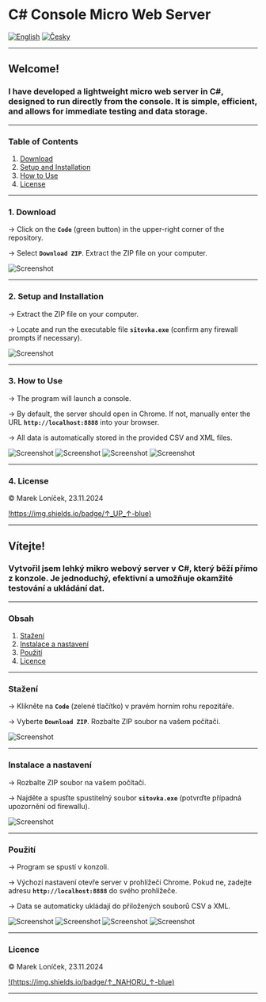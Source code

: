  # <a id="up">C# Console Micro Web Server</a>

[![English](https://img.shields.io/badge/lang-English-blue)](#english)
[![Česky](https://img.shields.io/badge/lang-Česky-red)](#česky)


---




## <a id="english"></a> Welcome!

### I have developed a lightweight micro web server in C#, designed to run directly from the console. It is simple, efficient, and allows for immediate testing and data storage.

---

### Table of Contents
1. [Download](#download)
2. [Setup and Installation](#setup-and-installation)
3. [How to Use](#how-to-use)
4. [License](#license)

---

### <a id="download"></a> 1. Download

→ Click on the **`Code`** (green button) in the upper-right corner of the repository. 

→ Select **`Download ZIP`**. Extract the ZIP file on your computer.

![Screenshot](a.png)

---
### <a id="setup-and-installation"></a> 2. Setup and Installation

→ Extract the ZIP file on your computer.

→ Locate and run the executable file **`sitovka.exe`** (confirm any firewall prompts if necessary).

![Screenshot](b.png)

---
### <a id="how-to-use"></a> 3. How to Use

→ The program will launch a console. 

→ By default, the server should open in Chrome. If not, manually enter the URL **`http://localhost:8888`** into your browser. 

→ All data is automatically stored in the provided CSV and XML files.

![Screenshot](c.png)
![Screenshot](sitovka.png)
![Screenshot](d.png)
![Screenshot](e.png)

---
### <a id="#license"></a> 4. License

&copy; Marek Loníček, 23.11.2024


[!https://img.shields.io/badge/↑_UP_↑-blue)](#up)

---




## <a id="česky"></a> Vítejte!

### Vytvořil jsem lehký mikro webový server v C#, který běží přímo z konzole. Je jednoduchý, efektivní a umožňuje okamžité testování a ukládání dat.

---

### Obsah
1. [Stažení](#stažení)
2. [Instalace a nastavení](#instalace-a-nastavení)
3. [Použití](#použití)
4. [Licence](#licence)

---

### <a id="stažení"></a> Stažení

→ Klikněte na **`Code`** (zelené tlačítko) v pravém horním rohu repozitáře. 

→ Vyberte **`Download ZIP`**. Rozbalte ZIP soubor na vašem počítači.

![Screenshot](a.png)

---
### <a id="instalace-a-nastavení"></a> Instalace a nastavení

→ Rozbalte ZIP soubor na vašem počítači. 

→ Najděte a spusťte spustitelný soubor **`sitovka.exe`** (potvrďte případná upozornění od firewallu).

![Screenshot](b.png)

---
### <a id="použití"></a> Použití

→ Program se spustí v konzoli.

→ Výchozí nastavení otevře server v prohlížeči Chrome. Pokud ne, zadejte adresu **`http://localhost:8888`** do svého prohlížeče.

→ Data se automaticky ukládají do přiložených souborů CSV a XML.

![Screenshot](c.png)
![Screenshot](sitovka.png)
![Screenshot](d.png)
![Screenshot](e.png)

---
### <a id="licence"></a> Licence

&copy; Marek Loníček, 23.11.2024


[!(https://img.shields.io/badge/↑_NAHORU_↑-blue)](#up)

---


